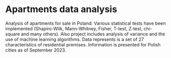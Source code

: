 # Apartments data analysis
Analysis of apartments for sale in Poland.
Various statistical tests have been implemented (Shapiro-Wilk, Mann-Whitney, Fisher, T-test, Z-test, chi-square and many others). Also project
includes analysis of variance and the use of machine learning algorithms. Data represents
is a set of 27 characteristics of residential premises. Information is presented for Polish cities as of September 2023.
